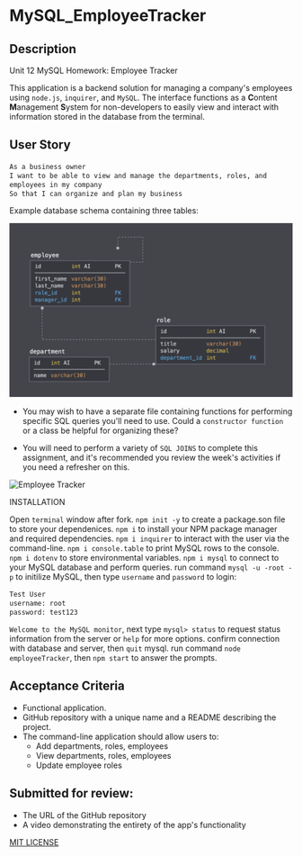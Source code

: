# MySQL_EmployeeTracker

## Description

Unit 12 MySQL Homework: Employee Tracker

This application is a backend solution for managing a company's employees using `node.js`, `inquirer`, and `MySQL`. The interface functions as a **C**ontent **M**anagement **S**ystem for non-developers to easily view and interact with information stored in the database from the terminal. 

## User Story

```
As a business owner
I want to be able to view and manage the departments, roles, and employees in my company
So that I can organize and plan my business
```

Example database schema containing three tables:

![Database Schema](Assets/schema.png)



* You may wish to have a separate file containing functions for performing specific SQL queries you'll need to use. Could a `constructor function` or a class be helpful for organizing these?

* You will need to perform a variety of `SQL JOINS` to complete this assignment, and it's recommended you review the week's activities if you need a refresher on this.

![Employee Tracker]()

INSTALLATION 

Open `terminal` window after fork.
`npm init -y` to create a package.son file to store your dependenices.
`npm i` to install your NPM package manager and required dependencies.
`npm i inquirer` to interact with the user via the command-line.
`npm i console.table` to print MySQL rows to the console.
`npm i dotenv` to store environmental variables.
`npm i mysql` to connect to your MySQL database and perform queries.
run command `mysql -u -root -p` to initilize MySQL, then type `username` and `password` to login:

```
Test User
username: root
password: test123

 ```
`Welcome to the MySQL monitor`, next type `mysql> status` to request status information from the server or `help` for more options.
confirm connection with database and server, then `quit` mysql. 
run command `node employeeTracker`, then `npm start` to answer the prompts.


## Acceptance Criteria

* Functional application.
* GitHub repository with a unique name and a README describing the project.
* The command-line application should allow users to:
  * Add departments, roles, employees
  * View departments, roles, employees
  * Update employee roles
## Submitted for review:

* The URL of the GitHub repository
* A video demonstrating the entirety of the app's functionality 





[MIT LICENSE](LICENSE)